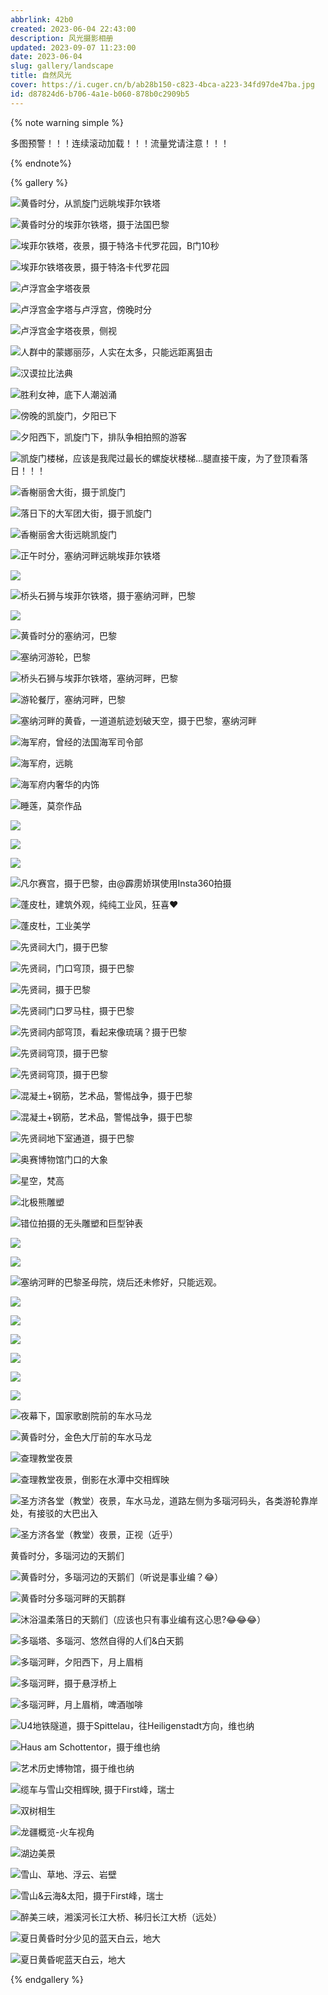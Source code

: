 ```yaml
---
abbrlink: 42b0
created: 2023-06-04 22:43:00
description: 风光摄影相册
updated: 2023-09-07 11:23:00
date: 2023-06-04
slug: gallery/landscape
title: 自然风光
cover: https://i.cuger.cn/b/ab28b150-c823-4bca-a223-34fd97de47ba.jpg
id: d87824d6-b706-4a1e-b060-878b0c2909b5
---
```


{% note warning simple %}

多图预警！！！连续滚动加载！！！流量党请注意！！！

{% endnote%}

{% gallery %}

![黄昏时分，从凯旋门远眺埃菲尔铁塔](https://i.cuger.cn/b/1c45734a-afb2-4390-a0fd-0404837d9c2c.jpg)

![黄昏时分的埃菲尔铁塔，摄于法国巴黎](https://i.cuger.cn/b/b5f2f216-4305-495f-b579-b536bb71ccc7.jpg)

![埃菲尔铁塔，夜景，摄于特洛卡代罗花园，B门10秒](https://i.cuger.cn/b/986da227-59d4-4c3c-b8c9-9d6dc586316f.jpg)

![埃菲尔铁塔夜景，摄于特洛卡代罗花园](https://i.cuger.cn/b/408307f1-63af-40e8-8a53-4c428144d03b.jpg)

![卢浮宫金字塔夜景](https://i.cuger.cn/b/d54f9f95-02c6-48d1-81bd-9d25da9505a6.jpg)

![卢浮宫金字塔与卢浮宫，傍晚时分](https://i.cuger.cn/b/6c9d5bcb-ab91-4127-ad1c-149db6759257.jpg)

![卢浮宫金字塔夜景，侧视](https://i.cuger.cn/b/ff9802d7-f40b-4042-a94a-7c3547f41499.jpg)

![人群中的蒙娜丽莎，人实在太多，只能远距离狙击](https://i.cuger.cn/b/0ec83b23-0aad-425e-aa83-697b9817f112.jpg)

![汉谟拉比法典](https://i.cuger.cn/b/10d531c7-1030-4d52-836b-531e64cddd90.jpg)

![胜利女神，底下人潮汹涌](https://i.cuger.cn/b/54e83cdf-91f9-48aa-b976-aa293e18b2a1.jpg)

![傍晚的凯旋门，夕阳已下](https://i.cuger.cn/b/760524b7-7958-4479-9185-03d996ecfd3e.jpg)

![夕阳西下，凯旋门下，排队争相拍照的游客](https://i.cuger.cn/b/7bdeade9-7362-4433-b58c-6f6650650545.jpg)

![凯旋门楼梯，应该是我爬过最长的螺旋状楼梯…腿直接干废，为了登顶看落日！！！](https://i.cuger.cn/b/238ee867-471d-4bf7-911c-339d3bd5fdc4.jpg)

![香榭丽舍大街，摄于凯旋门](https://i.cuger.cn/b/73fd5f0b-fdf2-45df-9c4b-583a3480bd86.jpg)

![落日下的大军团大街，摄于凯旋门](https://i.cuger.cn/b/c9fddaeb-a696-4a86-a2a7-53cb87fe4795.jpg)

![香榭丽舍大街远眺凯旋门](https://i.cuger.cn/b/c8927502-65b7-4368-a749-b08a7290e233.jpg)

![正午时分，塞纳河畔远眺埃菲尔铁塔](https://i.cuger.cn/b/c310fdcc-0101-4022-8acf-8ea82209fe63.jpg)

![](https://i.cuger.cn/b/42fcafe3-ffa2-4c27-af38-64f1f1a7ca4d.jpg)

![桥头石狮与埃菲尔铁塔，摄于塞纳河畔，巴黎](https://i.cuger.cn/b/50610f3e-918e-4dd7-a8cb-b37e96aebc73.jpg)

![](https://i.cuger.cn/b/02b0585d-5c99-4844-ab59-705b744760ec.jpg)

![黄昏时分的塞纳河，巴黎](https://i.cuger.cn/b/e770dcf8-ac21-485b-b379-9493c19fd3be.jpg)

![塞纳河游轮，巴黎](https://i.cuger.cn/b/cd933c8e-62a8-4875-8eb0-bf6f54461a32.jpg)

![桥头石狮与埃菲尔铁塔，塞纳河畔，巴黎](https://i.cuger.cn/b/fabf9a26-74bb-4083-bc89-b750b21c7187.jpg)

![游轮餐厅，塞纳河畔，巴黎](https://i.cuger.cn/b/81de4fa6-2b1f-4743-8a46-85f59a851114.jpg)

![塞纳河畔的黄昏，一道道航迹划破天空，摄于巴黎，塞纳河畔](https://i.cuger.cn/b/31f3a57c-d7b6-4101-a58e-62616801a973.jpg)

![海军府，曾经的法国海军司令部](https://i.cuger.cn/b/48bb2c13-9654-4f65-ba91-c660a7b1a262.jpg)

![海军府，远眺](https://i.cuger.cn/b/45dbee36-cb49-418e-af39-e816eac66029.jpg)

![海军府内奢华的内饰](https://i.cuger.cn/b/ad3fa8e0-133d-42f0-b4a4-3d3dba2870f4.jpg)

![睡莲，莫奈作品](https://i.cuger.cn/b/70507a2c-97d3-4c81-a935-8ff8104911e8.jpg)

![](https://i.cuger.cn/b/ab456dbc-9767-459a-80e8-08747c478617.jpg)

![](https://i.cuger.cn/b/d221cbca-9aab-4859-91ff-637305e08667.jpg)

![](https://i.cuger.cn/b/11045ef0-c3c8-4381-b14b-a4c9a98a8096.jpg)

![凡尔赛宫，摄于巴黎，由@霹雳娇琪使用Insta360拍摄](https://i.cuger.cn/b/2261efaa-ac2b-4fbe-8172-6d10cd8c619c.jpg)

![蓬皮杜，建筑外观，纯纯工业风，狂喜❤](https://i.cuger.cn/b/4298b196-2cce-4704-ac0b-5aa6fbdca367.jpg)

![蓬皮杜，工业美学](https://i.cuger.cn/b/f777b7ad-c805-4b51-a3aa-3c49b523c338.jpg)

![先贤祠大门，摄于巴黎](https://i.cuger.cn/b/b64e3a2a-017c-4917-911e-090690fc55da.jpg)

![先贤祠，门口穹顶，摄于巴黎](https://i.cuger.cn/b/e509a2cf-96d6-4ff5-9a53-995023f05f8b.jpg)

![先贤祠，摄于巴黎](https://i.cuger.cn/b/94630108-bc43-4a37-b9bd-d9c578fbeb00.jpg)

![先贤祠门口罗马柱，摄于巴黎](https://i.cuger.cn/b/309074ed-911b-4383-b719-2f0ef819505c.jpg)

![先贤祠内部穹顶，看起来像琉璃？摄于巴黎](https://i.cuger.cn/b/ed7a5d59-192f-43ad-9d3f-397ec0c592a5.jpg)

![先贤祠穹顶，摄于巴黎](https://i.cuger.cn/b/86511396-4b94-4cfc-8b98-b3ce45c6b257.jpg)

![先贤祠穹顶，摄于巴黎](https://i.cuger.cn/b/2e8de49c-6529-4ff3-84fc-ce8fd17b69f3.jpg)

![混凝土+钢筋，艺术品，警惕战争，摄于巴黎](https://i.cuger.cn/b/58b19fdb-872b-423a-b020-49d950152ce2.jpg)

![混凝土+钢筋，艺术品，警惕战争，摄于巴黎](https://i.cuger.cn/b/4ac71e39-6811-46fd-b872-63f39d598394.jpg)

![先贤祠地下室通道，摄于巴黎](https://i.cuger.cn/b/020a4072-241c-471a-a6f9-6aedb4721e59.jpg)

![奥赛博物馆门口的大象](https://i.cuger.cn/b/e032b4b3-d2af-4675-ab32-2532b10564dd.jpg)

![星空，梵高](https://i.cuger.cn/b/f31e8be9-7b03-41b2-9206-a25a3e7b1bc2.jpg)

![北极熊雕塑](https://i.cuger.cn/b/1fb89fd6-f7af-4457-bc3b-ca66bbe8b05f.jpg)

![错位拍摄的无头雕塑和巨型钟表](https://i.cuger.cn/b/da0632c7-16cd-466a-b637-beed8b070443.jpg)

![](https://i.cuger.cn/b/0d742fde-28e0-4537-81eb-668c4230177b.jpg)

![](https://i.cuger.cn/b/79c0d74b-7f83-4e81-9864-66da2ee2fd90.jpg)

![塞纳河畔的巴黎圣母院，烧后还未修好，只能远观。](https://i.cuger.cn/b/2b941506-92c2-471b-be4e-407423f1b6ff.jpg)

![](https://i.cuger.cn/b/dc266a24-99db-48a3-864c-68e11e1cb339.jpg)

![](https://i.cuger.cn/b/1ca1279e-9648-4938-8099-c8395bb9f716.jpg)

![](https://i.cuger.cn/b/b16001c9-a3e9-4e00-a4e8-dc110140f5ad.jpg)

![](https://i.cuger.cn/b/3f696f2f-22b0-4f7f-bb08-98649a3beed0.jpg)

![](https://i.cuger.cn/b/31d1cb0d-2649-46b4-aec1-af5733d98f3b.jpg)

![](https://i.cuger.cn/b/66e82bdc-3b3f-4758-88e5-d86f6a634c40.jpg)

![夜幕下，国家歌剧院前的车水马龙](https://i.cuger.cn/b/70a623e7-9621-4fe2-af3c-069ede6c651e.jpg)

![黄昏时分，金色大厅前的车水马龙](https://i.cuger.cn/b/63985a23-ce70-46a0-9893-c245b9b1d4b7.jpg)

![查理教堂夜景](https://i.cuger.cn/b/c59dd4c5-3840-48d8-ad7f-0c29e33f13ae.jpg)

![查理教堂夜景，倒影在水潭中交相辉映](https://i.cuger.cn/b/67f6ebc4-5f4f-477b-8076-5ca7e92082b1.jpg)

![圣方济各堂（教堂）夜景，车水马龙，道路左侧为多瑙河码头，各类游轮靠岸处，有接驳的大巴出入](https://i.cuger.cn/b/c48a35ab-520b-4a27-8cff-14726d6fa4bc.jpg)

![圣方济各堂（教堂）夜景，正视（近乎）](https://i.cuger.cn/b/ac8a87b6-29ac-424e-a767-cd3814310532.jpg)

黄昏时分，多瑙河边的天鹅们

![黄昏时分，多瑙河边的天鹅们（听说是事业编？😂）](https://i.cuger.cn/b/29cf53a3-6aff-45bb-a80c-b056db9ab72f.jpg)

![黄昏时分多瑙河畔的天鹅群](https://i.cuger.cn/b/7357180d-1b94-4775-9ac6-6ac3037d105c.jpg)

![沐浴温柔落日的天鹅们（应该也只有事业编有这心思?😂😂😂）](https://i.cuger.cn/b/9cc40b58-8b31-4cc4-9973-6a98b3609340.jpg)

![多瑙塔、多瑙河、悠然自得的人们&白天鹅](https://i.cuger.cn/b/a383cec8-faaa-4b6c-b66f-84c502158b77.jpg)

![多瑙河畔，夕阳西下，月上眉梢](https://i.cuger.cn/b/63da67a9-c9dc-48cd-afcd-79a81cb63727.jpg)

![多瑙河畔，摄于悬浮桥上](https://i.cuger.cn/b/3685b6a2-34da-49b3-8dd3-5b69dd63c528.jpg)

![多瑙河畔，月上眉梢，啤酒咖啡](https://i.cuger.cn/b/84eb589a-4613-41b9-a697-30dd4005369e.jpg)

![U4地铁隧道，摄于Spittelau，往Heiligenstadt方向，维也纳](https://i.cuger.cn/b/6d9dbb95-2d54-4b2c-9105-17f238f4e115.jpg)

![Haus am Schottentor，摄于维也纳](https://i.cuger.cn/b/4e151032-33cb-41fb-9c2a-d6d48dba362c.jpg)

![艺术历史博物馆，摄于维也纳](https://i.cuger.cn/b/d2263ef7-e971-47d4-93fd-cc8f431be884.jpg)

![缆车与雪山交相辉映, 摄于First峰，瑞士](https://i.cuger.cn/b/071eb79b-55a5-49b9-acf8-7d1c21a7ef02.jpg)

![双树相生](https://i.cuger.cn/b/1679597396408-IMG_2044.jpg)

![龙疆概览-火车视角](https://i.cuger.cn/b/1679597375631-IMG_2004.jpg)

![湖边美景](https://i.cuger.cn/b/1679597184347-IMG_20221008_182543.jpg)

![雪山、草地、浮云、岩壁](https://i.cuger.cn/b/1679597609714-20221009133927_IMG_3376.jpg)

![雪山&云海&太阳，摄于First峰，瑞士](https://i.cuger.cn/b/1679597864717-IMG_20221009_112559.jpg)

![醉美三峡，湘溪河长江大桥、秭归长江大桥（远处）](https://i.cuger.cn/b/fb82e678-542c-4ed3-a9aa-deb106f7dc39.jpg)

![夏日黄昏时分少见的蓝天白云，地大](https://i.cuger.cn/b/c088b9da-34f6-4ef2-a5d0-f97cec837dc7.jpg)

![夏日黄昏呢蓝天白云，地大](https://i.cuger.cn/b/9ce01edb-cbb2-4c9c-adc3-727cd2353697.jpg)

{% endgallery %}
